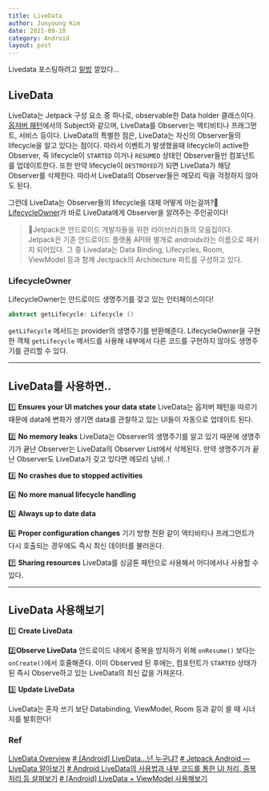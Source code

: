 ```yaml
---
title: LiveData
author: Junyoung Kim
date: 2021-09-10
category: Android
layout: post
---
```



Livedata 포스팅하려고 [밑밥](https://junieberry.github.io/android/2021-09-09-ObserverPattern.html) 깔았다... 

## LiveData

LiveData는 Jetpack 구성 요소 중 하나로, observable한 Data holder 클래스이다. [옵저버 패턴](https://junieberry.github.io/android/2021-09-09-ObserverPattern.html)에서의 Subject와 같으며, LiveData를 Observer는 액티비티나 프래그먼트, 서비스 등이다. LiveData의 특별한 점은, LiveData는 자신의 Observer들의 lifecycle을 알고 있다는 점이다. 
따라서 이벤트가 발생했을때 lifecycle이 active한 Observer, 즉 lifecycle이 `STARTED` 이거나 `RESUMED` 상태인 Observer들만 컴포넌트를 업데이트한다. 또한 만약 lifecycle이 `DESTROYED`가 되면 LiveData가 해당 Observer를 삭제한다. 따라서 LiveData의 Observer들은 메모리 릭을 걱정하지 않아도 된다.

그런데 LiveData는 Observer들의 lifecycle을 대체 어떻게 아는걸까?🤨 [LifecycleOwner](https://developer.android.com/reference/androidx/lifecycle/LifecycleOwner)가 바로 LiveData에게 Observer을 알려주는 주인공이다!

> 🚀Jetpack은 안드로이드 개발자들을 위한 라이브러리들의 모음집이다. Jetpack은 기존 안드로이드 플랫폼 API와 별개로 androidx라는 이름으로 패키지 되어있다. 그 중 Livedata는 Data Binding, Lifecycles, Room, ViewModel 등과 함께 Jectpack의 Architecture 파트를 구성하고 있다.

### LifecycleOwner
LifecycleOwner는 안드로이드 생명주기를 갖고 있는 인터페이스이다!

```kotlin
abstract getLifecycle: Lifecycle ()
```
`getLifecycle` 메서드는 provider의 생명주기를 반환해준다.  LifecycleOwner을 구현한 객체 `getLifecycle` 메서드를 사용해 내부에서 다른 코드를 구현하지 않아도 생명주기를 관리할 수 있다.

---

## LiveData를 사용하면..

1️⃣ **Ensures your UI matches your data state**
LiveData는 옵저버 패턴을 따르기 때문에 data에 변화가 생기면 data를 관찰하고 있는 UI들이 자동으로 업데이트 된다. 

2️⃣ **No memory leaks**
LiveData는 Observer의 생명주기를 알고 있기 때문에 생명주기가 끝난 Observer는 LiveData의 Observer List에서 삭제된다. 만약 생명주기가 끝난 Observer도 LiveData가 갖고 있다면 메모리 낭비..!

3️⃣ **No crashes due to stopped activities**

4️⃣ **No more manual lifecycle handling**

5️⃣ **Always up to date data**

6️⃣ **Proper configuration changes**
기기 방향 전환 같이 액티비티나 프레그먼트가 다시 호출되는 경우에도 즉시 최신 데이터를 불러온다.

7️⃣ **Sharing resources**
LiveData를 싱글톤 패턴으로 사용해서 어디에서나 사용할 수 있다.


---

## LiveData 사용해보기

1️⃣ **Create LiveData**

2️⃣**Observe LiveData**
안드로이드 내에서 중복을 방지하기 위해 `onResume()` 보다는 `onCreate()`에서 호줄해준다.
이미 Observed 된 후에는, 컴포턴트가 `STARTED` 상태가 된 즉시 Observe하고 있는 LiveData의 최신 값을 가져온다.

3️⃣ **Update LiveData** 

LiveData는 혼자 쓰기 보단 Databinding, ViewModel, Room 등과 같이 쓸 때 시너지를 발휘한다!


### Ref
[LiveData Overview](https://developer.android.com/topic/libraries/architecture/livedata)
[# [Android] LiveData...넌 누구냐?](https://velog.io/@jojo_devstory/Android-LiveData...%EB%84%8C-%EB%88%84%EA%B5%AC%EB%83%90)
[# Jetpack Android — LiveData 알아보기](https://medium.com/harrythegreat/jetpack-android-livedata-%EC%95%8C%EC%95%84%EB%B3%B4%EA%B8%B0-ed49a6f17de3)
[# Android LiveData의 사용법과 내부 코드를 통한 UI 처리, 중복 처리 등 살펴보기](https://thdev.tech/android/2021/02/01/LiveData-Intro/)
[# [Android] LiveData + ViewModel 사용해보기](https://junghun0.github.io/2019/05/22/android-viewmodel/)